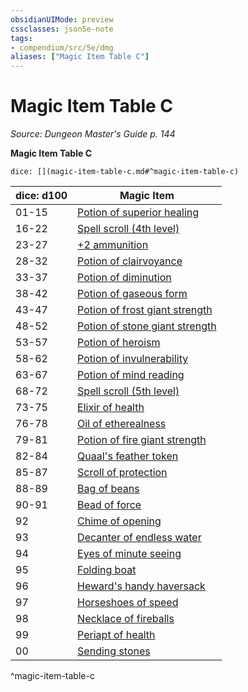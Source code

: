 ```yaml
---
obsidianUIMode: preview
cssclasses: json5e-note
tags:
- compendium/src/5e/dmg
aliases: ["Magic Item Table C"]
---
```

# Magic Item Table C
*Source: Dungeon Master's Guide p. 144* 

**Magic Item Table C**

`dice: [](magic-item-table-c.md#^magic-item-table-c)`

| dice: d100 | Magic Item |
|------------|------------|
| 01-15 | [Potion of superior healing](compendium/items/potion-of-superior-healing.md) |
| 16-22 | [Spell scroll (4th level)](compendium/items/spell-scroll-4th-level.md) |
| 23-27 | [+2 ammunition](compendium/items/2-ammunition.md) |
| 28-32 | [Potion of clairvoyance](compendium/items/potion-of-clairvoyance.md) |
| 33-37 | [Potion of diminution](compendium/items/potion-of-diminution.md) |
| 38-42 | [Potion of gaseous form](compendium/items/potion-of-gaseous-form.md) |
| 43-47 | [Potion of frost giant strength](compendium/items/potion-of-frost-giant-strength.md) |
| 48-52 | [Potion of stone giant strength](compendium/items/potion-of-stone-giant-strength.md) |
| 53-57 | [Potion of heroism](compendium/items/potion-of-heroism.md) |
| 58-62 | [Potion of invulnerability](compendium/items/potion-of-invulnerability.md) |
| 63-67 | [Potion of mind reading](compendium/items/potion-of-mind-reading.md) |
| 68-72 | [Spell scroll (5th level)](compendium/items/spell-scroll-5th-level.md) |
| 73-75 | [Elixir of health](compendium/items/elixir-of-health.md) |
| 76-78 | [Oil of etherealness](compendium/items/oil-of-etherealness.md) |
| 79-81 | [Potion of fire giant strength](compendium/items/potion-of-fire-giant-strength.md) |
| 82-84 | [Quaal's feather token](compendium/items/quaals-feather-token.md) |
| 85-87 | [Scroll of protection](compendium/items/scroll-of-protection.md) |
| 88-89 | [Bag of beans](compendium/items/bag-of-beans.md) |
| 90-91 | [Bead of force](compendium/items/bead-of-force.md) |
| 92 | [Chime of opening](compendium/items/chime-of-opening.md) |
| 93 | [Decanter of endless water](compendium/items/decanter-of-endless-water.md) |
| 94 | [Eyes of minute seeing](compendium/items/eyes-of-minute-seeing.md) |
| 95 | [Folding boat](compendium/items/folding-boat.md) |
| 96 | [Heward's handy haversack](compendium/items/hewards-handy-haversack.md) |
| 97 | [Horseshoes of speed](compendium/items/horseshoes-of-speed.md) |
| 98 | [Necklace of fireballs](compendium/items/necklace-of-fireballs.md) |
| 99 | [Periapt of health](compendium/items/periapt-of-health.md) |
| 00 | [Sending stones](compendium/items/sending-stones.md) |
^magic-item-table-c